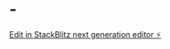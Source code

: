# -

[Edit in StackBlitz next generation editor ⚡️](https://stackblitz.com/~/github.com/YutaShibuyaCoder/-)